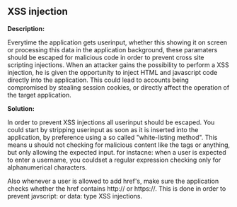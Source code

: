 
XSS injection
-------

**Description:**

Everytime the application gets userinput, whether this showing it on screen or processing this data in the application background, these paramaters should be escaped for malicious code in order to prevent cross site scripting injections. When an attacker gains the possibility to perform a XSS injection, he is given the opportunity to inject HTML and javascript code directly into the application. This could lead to accounts being compromised by stealing session cookies, or directly affect the operation of the target application.


**Solution:**

In order to prevent XSS injections all userinput should be escaped. You could start by stripping userinput as soon as it is inserted into the application, by preference using a so called "white-listing method". This means u should not checking for malicious content like the tags or anything, but only allowing the expected input. for instacne: when a user is expected to enter a username, you couldset a regular expression checking only for alphanumerical characters.

Also whenever a user is allowed to add href's, make sure the application checks whether the href contains http:// or https://. This is done in order to prevent javscript: or data: type XSS injections. 

	